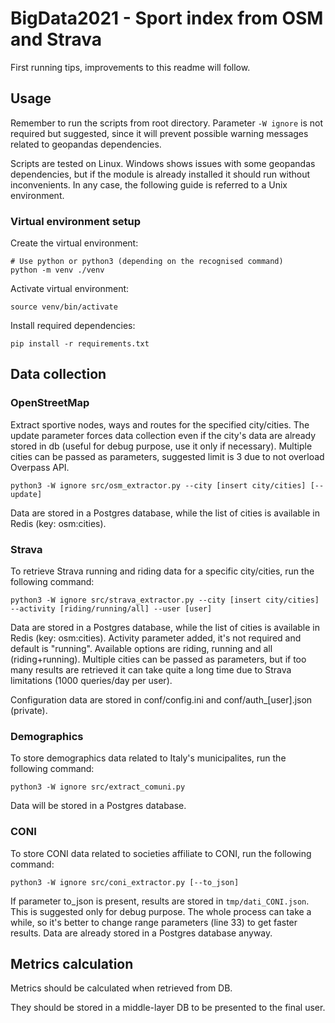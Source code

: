 # BigData2021 - Sport index from OSM and Strava

First running tips, improvements to this readme will follow.

## Usage

Remember to run the scripts from root directory. Parameter ```-W ignore``` is not required but suggested, since it will prevent possible warning messages related to geopandas dependencies.

Scripts are tested on Linux. Windows shows issues with some geopandas dependencies, but if the module is already installed it should run without inconvenients. In any case, the following guide is referred to a Unix environment.

### Virtual environment setup

Create the virtual environment:

```
# Use python or python3 (depending on the recognised command)
python -m venv ./venv
```

Activate virtual environment:

```
source venv/bin/activate
```

Install required dependencies:

```
pip install -r requirements.txt
```

## Data collection

### OpenStreetMap

Extract sportive nodes, ways and routes for the specified city/cities. The update parameter forces data collection even if the city's data are already stored in db (useful for debug purpose, use it only if necessary).
Multiple cities can be passed as parameters, suggested limit is 3 due to not overload Overpass API.

```
python3 -W ignore src/osm_extractor.py --city [insert city/cities] [--update]
```

Data are stored in a Postgres database, while the list of cities is available in Redis (key: osm:cities).

### Strava

To retrieve Strava running and riding data for a specific city/cities, run the following command:

```
python3 -W ignore src/strava_extractor.py --city [insert city/cities] --activity [riding/running/all] --user [user]
```

Data are stored in a Postgres database, while the list of cities is available in Redis (key: osm:cities). 
Activity parameter added, it's not required and default is "running". Available options are riding, running and all (riding+running).
Multiple cities can be passed as parameters, but if too many results are retrieved it can take quite a long time due to Strava limitations (1000 queries/day per user).

Configuration data are stored in conf/config.ini and conf/auth_\[user\].json (private). 

### Demographics

To store demographics data related to Italy's municipalites, run the following command:

```
python3 -W ignore src/extract_comuni.py
```
Data will be stored in a Postgres database. 

### CONI

To store CONI data related to societies affiliate to CONI, run the following command:
```
python3 -W ignore src/coni_extractor.py [--to_json]
```
If parameter to_json is present, results are stored in ```tmp/dati_CONI.json```. This is suggested only for debug purpose.
The whole process can take a while, so it's better to change range parameters (line 33) to get faster results. Data are already stored in a Postgres database anyway.

## Metrics calculation

Metrics should be calculated when retrieved from DB.

They should be stored in a middle-layer DB to be presented to the final user.

